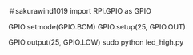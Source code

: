 ＃sakurawind1019
import RPi.GPIO as GPIO

GPIO.setmode(GPIO.BCM) 
GPIO.setup(25, GPIO.OUT) 

GPIO.output(25, GPIO.LOW)
sudo python led_high.py
